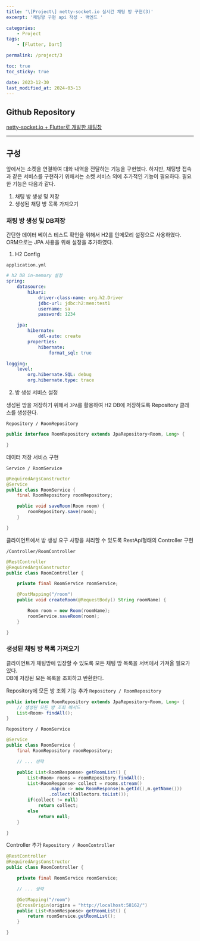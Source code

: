 ```yaml
---
title: '\[Project\] netty-socket.io 실시간 채팅 방 구현(3)'
excerpt: '채팅방 구현 api 작성 - 백엔드 '

categories:
    - Project
tags:
    - [Flutter, Dart]

permalink: /project/3

toc: true
toc_sticky: true

date: 2023-12-30
last_modified_at: 2024-03-13
---
```


## Github Repository

[netty-socket.io + Flutter로 개발한 채팅창](https://github.com/maruduke/flutter-chatting)

---

## 구성

앞에서는 소켓을 연결하여 대화 내역을 전달하는 기능을 구현했다.
하지만, 채팅방 접속과 같은 서비스를 구현하기 위해서는 소켓 서비스 외에 추가적인 기능이 필요하다.
필요한 기능은 다음과 같다.

1. 채팅 방 생성 및 저장
2. 생성된 채팅 방 목록 가져오기

### 채팅 방 생성 및 DB저장

간단한 데이터 베이스 테스트 확인을 위해서 H2를 인메모리 설정으로 사용하였다.
ORM으로는 JPA 사용을 위해 설정을 추가하였다.

1. H2 Config

`application.yml`

```yml
# h2 DB in-memory 설정
spring:
    datasource:
        hikari:
            driver-class-name: org.h2.Driver
            jdbc-url: jdbc:h2:mem:test1
            username: sa
            password: 1234

    jpa:
        hibernate:
            ddl-auto: create
        properties:
            hibernate:
                format_sql: true

logging:
    level:
        org.hibernate.SQL: debug
        org.hibernate.type: trace
```

2. 방 생성 서비스 설정

생성된 방을 저장하기 위해서 `JPA`를 활용하여 H2 DB에 저장하도록 Repository 클래스를 생성한다.

`Repository / RoomRepository`

```java
public interface RoomRepository extends JpaRepository<Room, Long> {

}
```

데이터 저장 서비스 구현

`Service / RoomService`

```java
@RequiredArgsConstructor
@Service
public class RoomService {
    final RoomRepository roomRepository;

    public void saveRoom(Room room) {
        roomRepository.save(room);
    }

}
```

클라이언트에서 방 생성 요구 사항을 처리할 수 있도록 RestApi형태의 Controller 구현

`/Controller/RoomController`

```java
@RestController
@RequiredArgsConstructor
public class RoomController {

    private final RoomService roomService;

    @PostMapping("/room")
    public void createRoom(@RequestBody() String roomName) {

        Room room = new Room(roomName);
        roomService.saveRoom(room);
    }

}
```

### 생성된 채팅 방 목록 가져오기

클라이언트가 채팅방에 입장할 수 있도록 모든 채팅 방 목록을 서버에서 가져올 필요가 있다.  
DB에 저장된 모든 목록을 조회하고 반환한다.

Repository에 모든 방 조회 기능 추가
`Repository / RoomRepository`

```java
public interface RoomRepository extends JpaRepository<Room, Long> {
    // 생성된 모든 방 조회 메서드
    List<Room> findAll();
}
```

`Repository / RoomService`

```java
@Service
public class RoomService {
    final RoomRepository roomRepository;

    // ... 생략

    public List<RoomResponse> getRoomList() {
        List<Room> rooms = roomRepository.findAll();
        List<RoomResponse> collect = rooms.stream()
                .map(m -> new RoomResponse(m.getId(),m.getName()))
                .collect(Collectors.toList());
        if(collect != null)
            return collect;
        else
            return null;
    }

}
```

Controller 추가
`Repository / RoomController`

```java
@RestController
@RequiredArgsConstructor
public class RoomController {

    private final RoomService roomService;

    // ... 생략

    @GetMapping("/room")
    @CrossOrigin(origins = "http://localhost:58162/")
    public List<RoomResponse> getRoomList() {
        return roomService.getRoomList();
    }

}
```
